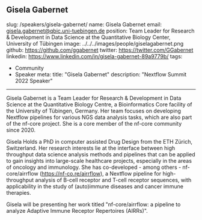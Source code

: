 Gisela	Gabernet
---
slug: /speakers/gisela-gabernet/
name: Gisela Gabernet
email: gisela.gabernet@qbic.uni-tuebingen.de
position: Team Leader for Research & Development in Data Science at the Quantitative Biology Center, University of Tübingen
image: ../../../images/people/giselagabernet.png
github: https://github.com/ggabernet
twitter: https://twitter.com/GGabernet
linkedin: https://www.linkedin.com/in/gisela-gabernet-89a9779b/
tags:
  - Community
  - Speaker
meta:
  title: "Gisela Gabernet"
  description: "Nextflow Summit 2022 Speaker"
---
Gisela Gabernet is a Team Leader for Research & Development in Data Science at the Quantitative Biology Centre, a Bioinformatics Core facility of the University of Tübingen, Germany. Her team focuses on developing Nextflow pipelines for various NGS data analysis tasks, which are also part of the nf-core project. She is a core member of the nf-core community since 2020.

Gisela Holds a PhD in computer assisted Drug Design from the ETH Zürich, Switzerland. Her research interests lie at the interface between high throughput data science analysis methods and pipelines that can be applied to gain insights into large-scale healthcare projects, especially in the areas of oncology and immunology. She has co-developed - among others - nf-core/airrflow (https://nf-co.re/airrflow), a Nextflow pipeline for high-throughput analysis of B-cell receptor and T-cell receptor sequences, with applicability in the study of (auto)immune diseases and cancer immune therapies.

Gisela will be presenting her work titled "nf-core/airrflow: a pipeline to analyze Adaptive Immune Receptor Repertoires (AIRRs)".
